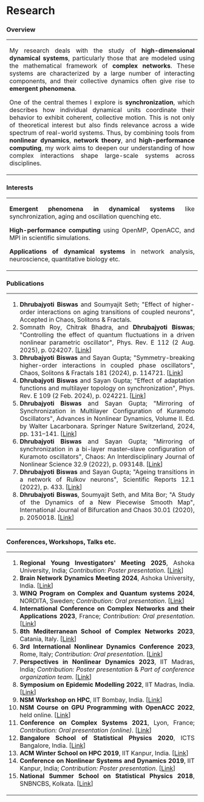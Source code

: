 # Research

### Overview
<table>
<tr>
<td  align=justify>
<p>My research deals with the study of <b>high-dimensional dynamical systems</b>, particularly those that are modeled using the mathematical framework of <b>complex networks</b>. These systems are characterized by a large number of interacting components, and their collective dynamics often give rise to <b>emergent phenomena</b>.</p> 
<p>One of the central themes I explore is <b>synchronization</b>, which describes how individual dynamical units coordinate their behavior to exhibit coherent, collective motion. This is not only of theoretical interest but also finds relevance across a wide spectrum of real-world systems. Thus, by combining tools from <b>nonlinear dynamics</b>, <b>network theory</b>, and <b>high-performance computing</b>, my work aims to deepen our understanding of how complex interactions shape large-scale systems across disciplines.</p>
</td>
</tr>
</table>

### Interests

<table>
<tr>
<td align=justify>
<p><b>Emergent phenomena in dynamical systems</b> like synchronization, aging and oscillation quenching etc.</p>
<p><b>High-performance computing</b> using OpenMP, OpenACC, and MPI in scientific simulations.</p>
<p><b>Applications of dynamical systems</b> in network analysis, neuroscience, quantitative biology etc.</p>
</td>
</tr>
</table>

### Publications

<table>
<tr>
<td  align=justify>

<ol>
<li> <b>Dhrubajyoti Biswas</b> and Soumyajit Seth; "Effect of higher-order interactions on aging transitions of coupled neurons", Accepted in Chaos, Solitons & Fractals.

<li> Somnath Roy, Chitrak Bhadra, and <b>Dhrubajyoti Biswas</b>; "Controlling the effect of quantum fluctuations in a driven nonlinear parametric oscillator", Phys. Rev. E 112 (2 Aug. 2025), p. 024207. [<a href="https://journals.aps.org/pre/accepted/10.1103/h76f-2mbl">Link</a>]

<li> <b>Dhrubajyoti Biswas</b> and Sayan Gupta; "Symmetry-breaking higher-order interactions in coupled phase oscillators", Chaos, Solitons & Fractals 181 (2024), p. 114721. [<a href="https://doi.org/10.1016/j.chaos.2024.114721">Link</a>]

<li> <b>Dhrubajyoti Biswas</b> and Sayan Gupta; "Effect of adaptation functions and multilayer topology on synchronization", Phys. Rev. E 109 (2 Feb. 2024), p. 024221. [<a href="https://journals.aps.org/pre/abstract/10.1103/PhysRevE.109.024221">Link</a>]

<li> <b>Dhrubajyoti Biswas</b> and Sayan Gupta; "Mirroring of Synchronization in Multilayer Configuration of Kuramoto Oscillators", Advances in Nonlinear Dynamics, Volume II. Ed. by Walter Lacarbonara. Springer Nature Switzerland, 2024, pp. 131–141. [<a href="https://doi.org/10.1007/978-3-031-50639-0_12">Link</a>]

<li> <b>Dhrubajyoti Biswas</b> and Sayan Gupta; "Mirroring of synchronization in a bi-layer master–slave configuration of Kuramoto oscillators", Chaos: An Interdisciplinary Journal of Nonlinear Science 32.9 (2022), p. 093148. [<a href="https://doi.org/10.1063/5.0109797">Link</a>]

<li> <b>Dhrubajyoti Biswas</b> and Sayan Gupta; "Ageing transitions in a network of Rulkov neurons", Scientific Reports 12.1 (2022), p. 433. [<a href="https://www.nature.com/articles/s41598-021-03844-1">Link</a>]

<li> <b>Dhrubajyoti Biswas</b>, Soumyajit Seth, and Mita Bor; "A Study of the Dynamics of a New Piecewise Smooth Map", International Journal of Bifurcation and Chaos 30.01 (2020), p. 2050018. [<a href="https://doi.org/10.1142/s0218127420500182">Link</a>]
</ol>

</td>
</tr>
</table>

### Conferences, Workshops, Talks etc.

<table>
<tr>
<td align=justify>

<ol>
<li> <b>Regional Young Investigators' Meeting 2025</b>, Ashoka University, India; <em>Contribution: Poster presentation</em>. [<a href="https://indiabioscience.org/meetings/regional-young-investigators-meeting-delhi-ncr-2024-2025">Link</a>]
<li> <b>Brain Network Dynamics Meeting 2024</b>, Ashoka University, India. [<a href="https://www.mbbslab.org/braindy-2024">Link</a>]
<li> <b>WINQ Program on Complex and Quantum systems 2024</b>, NORDITA, Sweden; <em>Contribution: Oral presentation</em>. [<a href="https://indico.fysik.su.se/event/8139/page/616-week-1-dynamics-and-topology-of-complex-network-systems">Link</a>]
<li> <b>International Conference on Complex Networks and their Applications 2023</b>, France; <em>Contribution: Oral presentation</em>. [<a href="https://2023.complexnetworks.org/">Link</a>]
<li> <b>8th Mediterranean School of Complex Networks 2023</b>, Catania, Italy. [<a href="https://mediterraneanschoolcomplex.net/2023.html">Link</a>]
<li> <b>3rd International Nonlinear Dynamics Conference 2023</b>, Rome, Italy; <em>Contribution: Oral presentation</em>. [<a href="https://nodycon.org/2023/">Link</a>]
<li> <b>Perspectives in Nonlinear Dynamics 2023</b>, IIT Madras, India; <em>Contribution: Poster presentation</em> & <em>Part of conference organization team</em>. [<a href="https://web.iitm.ac.in/ccsd/workshops/pnld23/">Link</a>]
<li> <b>Symposium on Epidemic Modelling 2022</b>, IIT Madras, India. [<a href="https://web.iitm.ac.in/ccsd/workshops/episymp22/index.html">Link</a>]
<li> <b>NSM Workshop on HPC</b>, IIT Bombay, India. [<a href="https://www.me.iitb.ac.in/~sgopalak/nsmhpccfd2022/">Link</a>]
<li> <b>NSM Course on GPU Programming with OpenACC 2022</b>, held online. [<a href="https://www.cse.iitm.ac.in/~rupesh/events/openacc2022/">Link</a>]
<li> <b>Conference on Complex Systems 2021</b>, Lyon, France; <em>Contribution: Oral presentation (online)</em>. [<a href="https://ccs2021.univ-lyon1.fr/#HOME">Link</a>]
<li> <b>Bangalore School of Statistical Physics 2020</b>, ICTS Bangalore, India. [<a href="https://www.icts.res.in/program/bssp2020">Link</a>]
<li> <b>ACM Winter School on HPC 2019</b>, IIT Kanpur, India. [<a href="https://cse.iitk.ac.in/users/pmalakar/acmwshpc2019.html">Link</a>]
<li> <b>Conference on Nonlinear Systems and Dynamics 2019</b>, IIT Kanpur, India; <em>Contribution: Poster presentation</em>. [<a href="https://sites.google.com/view/cnsd19/">Link</a>]
<li> <b>National Summer School on Statistical Physics 2018</b>, SNBNCBS, Kolkata. [<a href="https://www.bose.res.in/Conferences/NSS2018/">Link</a>]
</ol>

</td>
</tr>
</table>


